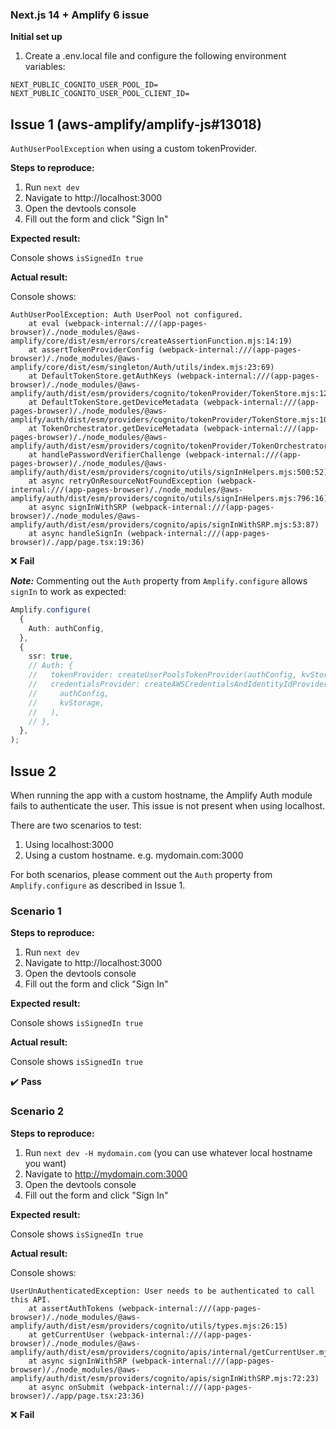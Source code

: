 ### Next.js 14 + Amplify 6 issue

**Initial set up**

1. Create a .env.local file and configure the following environment variables:

```
NEXT_PUBLIC_COGNITO_USER_POOL_ID=
NEXT_PUBLIC_COGNITO_USER_POOL_CLIENT_ID=
```

## Issue 1 (aws-amplify/amplify-js#13018)

`AuthUserPoolException` when using a custom tokenProvider.

**Steps to reproduce:**

1. Run `next dev`
2. Navigate to http://localhost:3000
3. Open the devtools console
4. Fill out the form and click "Sign In"

**Expected result:**

Console shows `isSignedIn true`

**Actual result:**

Console shows:
```
AuthUserPoolException: Auth UserPool not configured.
    at eval (webpack-internal:///(app-pages-browser)/./node_modules/@aws-amplify/core/dist/esm/errors/createAssertionFunction.mjs:14:19)
    at assertTokenProviderConfig (webpack-internal:///(app-pages-browser)/./node_modules/@aws-amplify/core/dist/esm/singleton/Auth/utils/index.mjs:23:69)
    at DefaultTokenStore.getAuthKeys (webpack-internal:///(app-pages-browser)/./node_modules/@aws-amplify/auth/dist/esm/providers/cognito/tokenProvider/TokenStore.mjs:129:101)
    at DefaultTokenStore.getDeviceMetadata (webpack-internal:///(app-pages-browser)/./node_modules/@aws-amplify/auth/dist/esm/providers/cognito/tokenProvider/TokenStore.mjs:109:37)
    at TokenOrchestrator.getDeviceMetadata (webpack-internal:///(app-pages-browser)/./node_modules/@aws-amplify/auth/dist/esm/providers/cognito/tokenProvider/TokenOrchestrator.mjs:132:37)
    at handlePasswordVerifierChallenge (webpack-internal:///(app-pages-browser)/./node_modules/@aws-amplify/auth/dist/esm/providers/cognito/utils/signInHelpers.mjs:500:52)
    at async retryOnResourceNotFoundException (webpack-internal:///(app-pages-browser)/./node_modules/@aws-amplify/auth/dist/esm/providers/cognito/utils/signInHelpers.mjs:796:16)
    at async signInWithSRP (webpack-internal:///(app-pages-browser)/./node_modules/@aws-amplify/auth/dist/esm/providers/cognito/apis/signInWithSRP.mjs:53:87)
    at async handleSignIn (webpack-internal:///(app-pages-browser)/./app/page.tsx:19:36)
```

:x: **Fail**

**_Note:_** Commenting out the `Auth` property from `Amplify.configure` allows `signIn` to work as expected:

```ts
Amplify.configure(
  {
    Auth: authConfig,
  },
  {
    ssr: true,
    // Auth: {
    //   tokenProvider: createUserPoolsTokenProvider(authConfig, kvStorage),
    //   credentialsProvider: createAWSCredentialsAndIdentityIdProvider(
    //     authConfig,
    //     kvStorage,
    //   ),
    // },
  },
);
```

## Issue 2

When running the app with a custom hostname, the Amplify Auth module fails to authenticate the user. This issue is not present when using localhost.

There are two scenarios to test:
1. Using localhost:3000
2. Using a custom hostname. e.g. mydomain.com:3000

For both scenarios, please comment out the `Auth` property from `Amplify.configure` as described in Issue 1.

### Scenario 1

**Steps to reproduce:**

1. Run `next dev`
2. Navigate to http://localhost:3000
3. Open the devtools console
4. Fill out the form and click "Sign In"

**Expected result:**

Console shows `isSignedIn true`

**Actual result:**

Console shows `isSignedIn true`

:heavy_check_mark: **Pass**

### Scenario 2

**Steps to reproduce:**

1. Run `next dev -H mydomain.com` (you can use whatever local hostname you want)
2. Navigate to http://mydomain.com:3000
3. Open the devtools console
4. Fill out the form and click "Sign In"

**Expected result:**

Console shows `isSignedIn true`

**Actual result:**

Console shows:
```
UserUnAuthenticatedException: User needs to be authenticated to call this API.
    at assertAuthTokens (webpack-internal:///(app-pages-browser)/./node_modules/@aws-amplify/auth/dist/esm/providers/cognito/utils/types.mjs:26:15)
    at getCurrentUser (webpack-internal:///(app-pages-browser)/./node_modules/@aws-amplify/auth/dist/esm/providers/cognito/apis/internal/getCurrentUser.mjs:18:71)
    at async signInWithSRP (webpack-internal:///(app-pages-browser)/./node_modules/@aws-amplify/auth/dist/esm/providers/cognito/apis/signInWithSRP.mjs:72:23)
    at async onSubmit (webpack-internal:///(app-pages-browser)/./app/page.tsx:23:36)
```

:x: **Fail**
